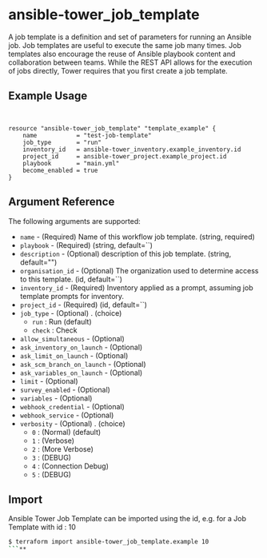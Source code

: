 # ansible-tower_job_template

A job template is a definition and set of parameters for running an Ansible job. Job templates are useful to execute the same job many times. Job templates also encourage the reuse of Ansible playbook content and collaboration between teams. While the REST API allows for the execution of jobs directly, Tower requires that you first create a job template.

## Example Usage
```hcl


resource "ansible-tower_job_template" "template_example" {
    name           = "test-job-template"
    job_type       = "run"
    inventory_id   = ansible-tower_inventory.example_inventory.id
    project_id     = ansible-tower_project.example_project.id
    playbook       = "main.yml"
    become_enabled = true
}
```

## Argument Reference

The following arguments are supported:

* `name` - (Required) Name of this workflow job template. (string, required)
* `playbook` - (Required) (string, default=``)
* `description` - (Optional)  description of this job template. (string, default="")
* `organisation_id` - (Optional) The organization used to determine access to this template. (id, default=``)
* `inventory_id` - (Required) Inventory applied as a prompt, assuming job template prompts for inventory.
* `project_id` - (Required) (id, default=``)
* `job_type` - (Optional) . (choice)
    * `run` :  Run (default)
    * `check` :   Check
* `allow_simultaneous` - (Optional)
* `ask_inventory_on_launch` - (Optional)
* `ask_limit_on_launch` - (Optional)
* `ask_scm_branch_on_launch` - (Optional)
* `ask_variables_on_launch` - (Optional)
* `limit` - (Optional)
* `survey_enabled` - (Optional)
* `variables` - (Optional)
* `webhook_credential` - (Optional)
* `webhook_service` - (Optional) 
* `verbosity` - (Optional) . (choice)
    * `0` :  (Normal) (default)
    * `1` :  (Verbose)
    * `2` :  (More Verbose)
    * `3` :  (DEBUG)
    * `4` :  (Connection Debug)
    * `5` :  (DEBUG) 

## Import

Ansible Tower Job Template can be imported using the id, e.g. for a Job Template with id : 10

```sh
$ terraform import ansible-tower_job_template.example 10
```**
